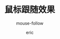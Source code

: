 ---
category: 组件
type: 通用组件
title: 鼠标跟随效果
subtitle: mouse-follow
author:
  - eric
description: 
cover:
tags:
  - hover
---